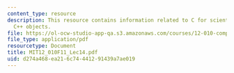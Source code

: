 ```yaml
---
content_type: resource
description: This resource contains information related to C for scientific uses and
  C++ objects.
file: https://ol-ocw-studio-app-qa.s3.amazonaws.com/courses/12-010-computational-methods-of-scientific-programming-fall-2011/d274a468ea216c74441291439a7ae019_MIT12_010F11_Lec14.pdf
file_type: application/pdf
resourcetype: Document
title: MIT12_010F11_Lec14.pdf
uid: d274a468-ea21-6c74-4412-91439a7ae019
---
```

